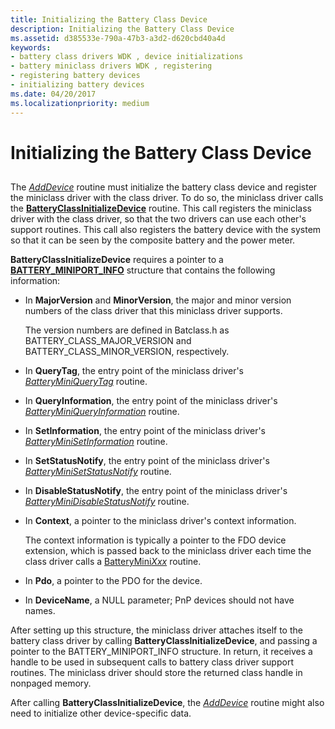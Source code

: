 ```yaml
---
title: Initializing the Battery Class Device
description: Initializing the Battery Class Device
ms.assetid: d385533e-790a-47b3-a3d2-d620cbd40a4d
keywords:
- battery class drivers WDK , device initializations
- battery miniclass drivers WDK , registering
- registering battery devices
- initializing battery devices
ms.date: 04/20/2017
ms.localizationpriority: medium
---
```


# Initializing the Battery Class Device


## <span id="ddk_initializing_the_battery_class_device_dg"></span><span id="DDK_INITIALIZING_THE_BATTERY_CLASS_DEVICE_DG"></span>


The [*AddDevice*](/windows-hardware/drivers/ddi/wdm/nc-wdm-driver_add_device) routine must initialize the battery class device and register the miniclass driver with the class driver. To do so, the miniclass driver calls the [**BatteryClassInitializeDevice**](/windows/win32/api/batclass/nf-batclass-batteryclassinitializedevice) routine. This call registers the miniclass driver with the class driver, so that the two drivers can use each other's support routines. This call also registers the battery device with the system so that it can be seen by the composite battery and the power meter.

**BatteryClassInitializeDevice** requires a pointer to a [**BATTERY\_MINIPORT\_INFO**](/windows/win32/api/batclass/ns-batclass-battery_miniport_info) structure that contains the following information:

-   In **MajorVersion** and **MinorVersion**, the major and minor version numbers of the class driver that this miniclass driver supports.

    The version numbers are defined in Batclass.h as BATTERY\_CLASS\_MAJOR\_VERSION and BATTERY\_CLASS\_MINOR\_VERSION, respectively.

-   In **QueryTag**, the entry point of the miniclass driver's [*BatteryMiniQueryTag*](/windows/win32/api/batclass/nc-batclass-bclass_query_tag_callback) routine.

-   In **QueryInformation**, the entry point of the miniclass driver's [*BatteryMiniQueryInformation*](/windows/win32/api/batclass/nc-batclass-bclass_query_information_callback) routine.

-   In **SetInformation**, the entry point of the miniclass driver's [*BatteryMiniSetInformation*](/windows/win32/api/batclass/nc-batclass-bclass_set_information_callback) routine.

-   In **SetStatusNotify**, the entry point of the miniclass driver's [*BatteryMiniSetStatusNotify*](/windows/win32/api/batclass/nc-batclass-bclass_set_status_notify_callback) routine.

-   In **DisableStatusNotify**, the entry point of the miniclass driver's [*BatteryMiniDisableStatusNotify*](/windows/win32/api/batclass/nc-batclass-bclass_disable_status_notify_callback) routine.

-   In **Context**, a pointer to the miniclass driver's context information.

    The context information is typically a pointer to the FDO device extension, which is passed back to the miniclass driver each time the class driver calls a [BatteryMini*Xxx*](/windows-hardware/drivers/ddi/_battery/) routine.

-   In **Pdo**, a pointer to the PDO for the device.

-   In **DeviceName**, a NULL parameter; PnP devices should not have names.

After setting up this structure, the miniclass driver attaches itself to the battery class driver by calling **BatteryClassInitializeDevice**, and passing a pointer to the BATTERY\_MINIPORT\_INFO structure. In return, it receives a handle to be used in subsequent calls to battery class driver support routines. The miniclass driver should store the returned class handle in nonpaged memory.

After calling **BatteryClassInitializeDevice**, the [*AddDevice*](/windows-hardware/drivers/ddi/wdm/nc-wdm-driver_add_device) routine might also need to initialize other device-specific data.

 

